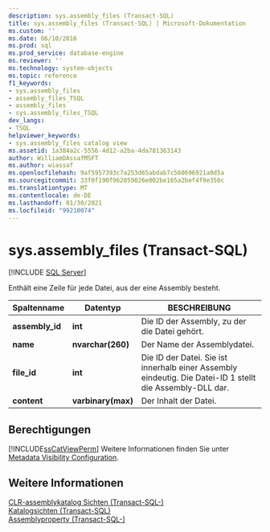 ```yaml
---
description: sys.assembly_files (Transact-SQL)
title: sys.assembly_files (Transact-SQL) | Microsoft-Dokumentation
ms.custom: ''
ms.date: 06/10/2016
ms.prod: sql
ms.prod_service: database-engine
ms.reviewer: ''
ms.technology: system-objects
ms.topic: reference
f1_keywords:
- sys.assembly_files
- assembly_files_TSQL
- assembly_files
- sys.assembly_files_TSQL
dev_langs:
- TSQL
helpviewer_keywords:
- sys.assembly_files catalog view
ms.assetid: 1a384a2c-5556-4d12-a2ba-4da781363143
author: WilliamDAssafMSFT
ms.author: wiassaf
ms.openlocfilehash: 9af5957393c7a253d65abdab7c560696921a0d5a
ms.sourcegitcommit: 33f0f190f962059826e002be165a2bef4f9e350c
ms.translationtype: MT
ms.contentlocale: de-DE
ms.lasthandoff: 01/30/2021
ms.locfileid: "99210074"
---
```

# <a name="sysassembly_files-transact-sql"></a>sys.assembly_files (Transact-SQL)
[!INCLUDE [SQL Server](../../includes/applies-to-version/sqlserver.md)]

  Enthält eine Zeile für jede Datei, aus der eine Assembly besteht.  
    
|Spaltenname|Datentyp|BESCHREIBUNG|  
|-----------------|---------------|-----------------|  
|**assembly_id**|**int**|Die ID der Assembly, zu der die Datei gehört.|  
|**name**|**nvarchar(260)**|Der Name der Assemblydatei.|  
|**file_id**|**int**|Die ID der Datei. Sie ist innerhalb einer Assembly eindeutig. Die Datei-ID 1 stellt die Assembly-DLL dar.|  
|**content**|**varbinary(max)**|Der Inhalt der Datei.|  
  
## <a name="permissions"></a>Berechtigungen  
 [!INCLUDE[ssCatViewPerm](../../includes/sscatviewperm-md.md)] Weitere Informationen finden Sie unter [Metadata Visibility Configuration](../../relational-databases/security/metadata-visibility-configuration.md).  
  
## <a name="see-also"></a>Weitere Informationen  
 [CLR-assemblykatalog Sichten &#40;Transact-SQL-&#41;](../../relational-databases/system-catalog-views/clr-assembly-catalog-views-transact-sql.md)   
 [Katalogsichten &#40;Transact-SQL&#41;](../../relational-databases/system-catalog-views/catalog-views-transact-sql.md)   
 [Assemblyproperty &#40;Transact-SQL-&#41;](../../t-sql/functions/assemblyproperty-transact-sql.md)  
  
  
